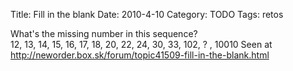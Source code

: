 Title: Fill in the blank
Date: 2010-4-10
Category: TODO
Tags: retos

What's the missing number in this sequence?\
12, 13, 14, 15, 16, 17, 18, 20, 22, 24, 30, 33, 102, ? , 10010 Seen at http://neworder.box.sk/forum/topic41509-fill-in-the-blank.html
